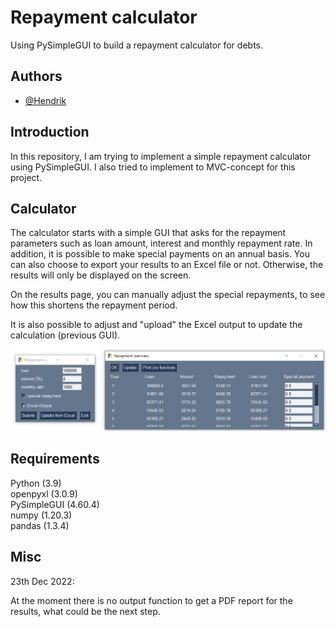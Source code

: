 
# Repayment calculator

Using PySimpleGUI to build a repayment calculator for debts.


## Authors

- [@Hendrik](https://www.github.com/henne23)


## Introduction

In this repository, I am trying to implement a simple repayment 
calculator using PySimpleGUI. I also tried to implement to 
MVC-concept for this project.

## Calculator

The calculator starts with a simple GUI that asks for the repayment
parameters such as loan amount, interest and monthly repayment rate.
In addition, it is possible to make special payments on an annual
basis. You can also choose to export your results to an
Excel file or not. Otherwise, the results will only be displayed on the screen.

On the results page, you can manually adjust the special repayments,
to see how this shortens the repayment period. 

It is also possible to adjust and "upload" the Excel output to
update the calculation (previous GUI).

![repayment calculator](Repayment.PNG)

## Requirements

Python (3.9)\
openpyxl (3.0.9)\
PySimpleGUI (4.60.4)\
numpy (1.20.3)\
pandas (1.3.4)

## Misc

23th Dec 2022:

At the moment there is no output function to get a PDF report 
for the results, what could be the next step.